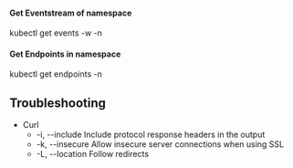 
#### Get Eventstream of namespace
  kubectl get events -w -n <namespace>

#### Get Endpoints in namespace
  kubectl get endpoints -n <namespace>


## Troubleshooting

- Curl
    - -i, --include       Include protocol response headers in the output
    - -k, --insecure      Allow insecure server connections when using SSL
    - -L, --location      Follow redirects
